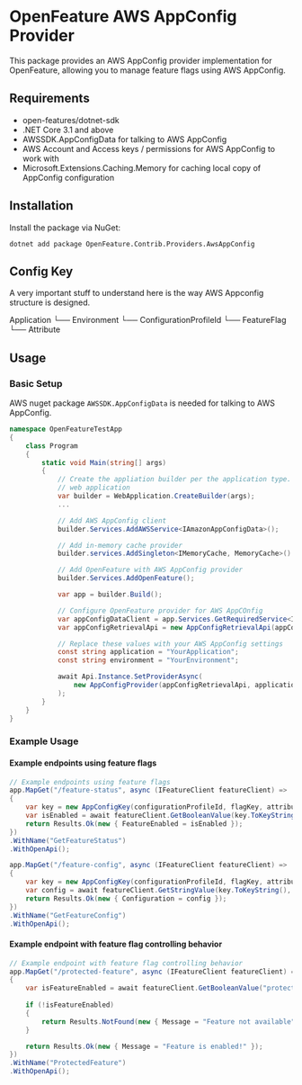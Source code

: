 # OpenFeature AWS AppConfig Provider

This package provides an AWS AppConfig provider implementation for OpenFeature, allowing you to manage feature flags using AWS AppConfig.

## Requirements

- open-features/dotnet-sdk
- .NET Core 3.1 and above
- AWSSDK.AppConfigData for talking to AWS AppConfig
- AWS Account and Access keys / permissions for AWS AppConfig to work with
- Microsoft.Extensions.Caching.Memory for caching local copy of AppConfig configuration

## Installation

Install the package via NuGet:

```shell
dotnet add package OpenFeature.Contrib.Providers.AwsAppConfig
```

## Config Key
A very important stuff to understand here is the way AWS Appconfig structure is designed. 

Application
└── Environment
    └── ConfigurationProfileId
        └── FeatureFlag
            └── Attribute

## Usage

### Basic Setup

AWS nuget package `AWSSDK.AppConfigData` is needed for talking to AWS AppConfig.

```csharp
namespace OpenFeatureTestApp
{
    class Program
    {
        static void Main(string[] args)
        {
            // Create the appliation builder per the application type. Here's example from 
            // web application
            var builder = WebApplication.CreateBuilder(args);
            ...

            // Add AWS AppConfig client
            builder.Services.AddAWSService<IAmazonAppConfigData>();

            // Add in-memory cache provider
            builder.services.AddSingleton<IMemoryCache, MemoryCache>()

            // Add OpenFeature with AWS AppConfig provider
            builder.Services.AddOpenFeature();

            var app = builder.Build();

            // Configure OpenFeature provider for AWS AppCOnfig
            var appConfigDataClient = app.Services.GetRequiredService<IAmazonAppConfigData>();
            var appConfigRetrievalApi = new AppConfigRetrievalApi(appConfigDataClient);

            // Replace these values with your AWS AppConfig settings
            const string application = "YourApplication";
            const string environment = "YourEnvironment";            

            await Api.Instance.SetProviderAsync(
                new AppConfigProvider(appConfigRetrievalApi, application, environment)
            );            
        }
    }
}
```

### Example Usage

#### Example endpoints using feature flags

```csharp
// Example endpoints using feature flags
app.MapGet("/feature-status", async (IFeatureClient featureClient) =>
{
    var key = new AppConfigKey(configurationProfileId, flagKey, attributeName);
    var isEnabled = await featureClient.GetBooleanValue(key.ToKeyString(), false);
    return Results.Ok(new { FeatureEnabled = isEnabled });
})
.WithName("GetFeatureStatus")
.WithOpenApi();

app.MapGet("/feature-config", async (IFeatureClient featureClient) =>
{
    var key = new AppConfigKey(configurationProfileId, flagKey, attributeName);
    var config = await featureClient.GetStringValue(key.ToKeyString(), "default");
    return Results.Ok(new { Configuration = config });
})
.WithName("GetFeatureConfig")
.WithOpenApi();
```

#### Example endpoint with feature flag controlling behavior

```csharp
// Example endpoint with feature flag controlling behavior
app.MapGet("/protected-feature", async (IFeatureClient featureClient) =>
{
    var isFeatureEnabled = await featureClient.GetBooleanValue("protected-feature", false);
    
    if (!isFeatureEnabled)
    {
        return Results.NotFound(new { Message = "Feature not available" });
    }

    return Results.Ok(new { Message = "Feature is enabled!" });
})
.WithName("ProtectedFeature")
.WithOpenApi();
```
